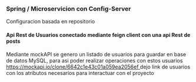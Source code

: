 <h3 text=center>Spring / Microservicion con Config-Server </h3>
<p  text=center>Configuracion basada en repositorio</p>
<h4  text=center>Api Rest de Usuarios conectado mediante feign client con una api Rest de posts </h4>

<p> Mediante mockAPI se genero un listado de usuarios para guardar en base de datos MySQL, para asi poder realizar operaciones con estos usuarios
 <a href> https://mockapi.io/clone/6642c1e43c01a059ea2056ef </a> dejo link de usuarios con los atributos necesarios para interactuar con el proyecto </p>
